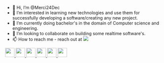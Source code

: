 - 👋 Hi, I’m @Merci24Dec
- 👀 I’m interested in learning new technologies and use them for successfully developing a software/creating any new project.
- 🌱 I’m currently doing bachelor's in the domain of Computer science and engineering.
- 💞️ I’m looking to collaborate on building some realtime software's.
- 📫 How to reach me - reach out at <a target="_blank" href="https://www.linkedin.com/in/akash-dubey-b94aa8185/">
  <img src="https://cdn.svgporn.com/logos/linkedin-icon.svg" />

<!---
Merci24Dec/Merci24Dec is a ✨ special ✨ repository because its `README.md` (this file) appears on your GitHub profile.
You can click the Preview link to take a look at your changes.
--->

<code><img width="30" src="https://cdn.svgporn.com/logos/java.svg"></code>
<code><img width="30" src="https://cdn.svgporn.com/logos/c.svg"></code>
<code><img width="30" src="https://cdn.svgporn.com/logos/c-plusplus.svg"></code>
<code><img width="30" src="https://cdn.svgporn.com/logos/python.svg"></code>
<code><img width="30" src="https://cdn.svgporn.com/logos/php.svg"></code>
<code><img width="30" src="https://cdn.svgporn.com/logos/mysql.svg"></code>

